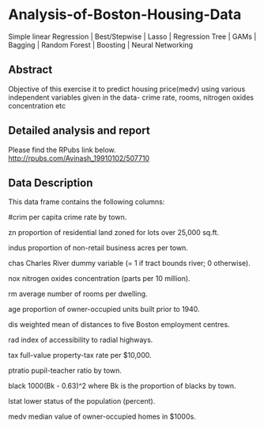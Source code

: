 # Analysis-of-Boston-Housing-Data
Simple linear Regression | Best/Stepwise | Lasso | Regression Tree | GAMs | Bagging | Random Forest | Boosting | Neural Networking

## Abstract
Objective of this exercise it to predict housing price(medv) using various independent variables given in the data- crime rate, rooms, nitrogen oxides concentration etc

## Detailed analysis and report

Please find the RPubs link below.
http://rpubs.com/Avinash_19910102/507710

## Data Description 
This data frame contains the following columns:

#crim
per capita crime rate by town.

zn
proportion of residential land zoned for lots over 25,000 sq.ft.

indus
proportion of non-retail business acres per town.

chas
Charles River dummy variable (= 1 if tract bounds river; 0 otherwise).

nox
nitrogen oxides concentration (parts per 10 million).

rm
average number of rooms per dwelling.

age
proportion of owner-occupied units built prior to 1940.

dis
weighted mean of distances to five Boston employment centres.

rad
index of accessibility to radial highways.

tax
full-value property-tax rate per $10,000.

ptratio
pupil-teacher ratio by town.

black
1000(Bk - 0.63)^2 where Bk is the proportion of blacks by town.

lstat
lower status of the population (percent).

medv
median value of owner-occupied homes in $1000s.

